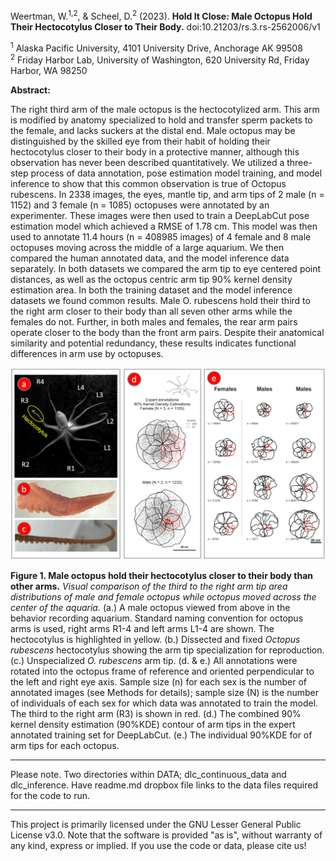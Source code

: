 Weertman, W.<sup>1,2</sup>, & Scheel, D.<sup>2</sup> (2023). **Hold It Close: Male Octopus Hold Their Hectocotylus Closer to Their Body.** doi:10.21203/rs.3.rs-2562006/v1

<sup>1</sup> Alaska Pacific University, 4101 University Drive, Anchorage AK 99508  
<sup>2</sup> Friday Harbor Lab, University of Washington, 620 University Rd, Friday Harbor, WA 98250

**Abstract:**

The right third arm of the male octopus is the hectocotylized arm. This arm is modified by anatomy specialized to hold and transfer sperm packets to the female, and lacks suckers at the distal end. Male octopus may be distinguished by the skilled eye from their habit of holding their hectocotylus closer to their body in a protective manner, although this observation has never been described quantitatively. We utilized a three-step process of data annotation, pose estimation model training, and model inference to show that this common observation is true of Octopus rubescens. In 2338 images, the eyes, mantle tip, and arm tips of 2 male (n = 1152)  and 3 female (n = 1085) octopuses were annotated by an experimenter. These images were then used to train a DeepLabCut pose estimation model which achieved a RMSE of 1.78 cm. This model was then used to annotate 11.4 hours (n = 408985 images) of 4 female and 8 male octopuses moving across the middle of a large aquarium. We then compared the human annotated data, and the model inference data separately. In both datasets we compared the arm tip to eye centered point distances, as well as the octopus centric arm tip 90% kernel density estimation area. In both the training dataset and the model inference datasets we found common results. Male O. rubescens hold their third to the right arm closer to their body than all seven other arms while the females do not. Further, in both males and females, the rear arm pairs operate closer to the body than the front arm pairs. Despite their anatomical similarity and potential redundancy, these results indicates functional differences in arm use by octopuses.

![Male octopus hold their hectocotylus closer to their body than other arms](/PLOTS/Figure1.png)

**Figure 1. Male octopus hold their hectocotylus closer to their body than other arms.** *Visual comparison of the third to the right arm tip area distributions of male and female octopus while octopus moved across the center of the aquaria.* (a.) A male octopus viewed from above in the behavior recording aquarium. Standard naming convention for octopus arms is used, right arms R1-4 and left arms L1-4 are shown. The hectocotylus is highlighted in yellow. (b.) Dissected and fixed *Octopus rubescens* hectocotylus showing the arm tip specialization for reproduction. (c.) Unspecialized *O. rubescens* arm tip. (d. & e.) All annotations were rotated into the octopus frame of reference and oriented perpendicular to the left and right eye axis. Sample size (n) for each sex is the number of annotated images (see Methods for details); sample size (N) is the number of individuals of each sex for which data was annotated to train the model. The third to the right arm (R3) is shown in red. (d.) The combined 90% kernel density estimation (90%KDE) contour of arm tips in the expert annotated training set for DeepLabCut. (e.) The individual 90%KDE for of arm tips for each octopus.

_____________________

Please note. Two directories within DATA; dlc_continuous_data and dlc_inference. Have readme.md dropbox file links to the data files required for the code to run. 

---------------------

This project is primarily licensed under the GNU Lesser General Public License v3.0. Note that the software is provided "as is", without warranty of any kind, express or implied. If you use the code or data, please cite us!
